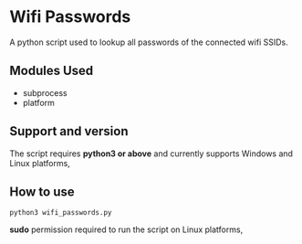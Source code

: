 # Wifi Passwords 
A python script used to lookup all passwords of the connected wifi SSIDs.  

## Modules Used
- subprocess
- platform

## Support and version
The script requires **python3 or above** and currently supports Windows and Linux platforms,

## How to use
```
python3 wifi_passwords.py
```
**sudo** permission required to run the script on Linux platforms, 

